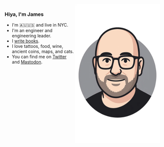 <img align="right" src="https://github.com/jamtur01/jamtur01/blob/main/newav.png" alt="It me" width=275px height=450px />

### Hiya, I'm James

* I'm 🇦🇺🇺🇸 and live in NYC.
* I'm an engineer and engineering leader.
* I [write books](https://turnbull.press).
* I love tattoos, food, wine, ancient coins, maps, and cats.
* You can find me on [Twitter](https://twitter.com/kartar) and [Mastodon](https://mastodon.online/@kartar).
